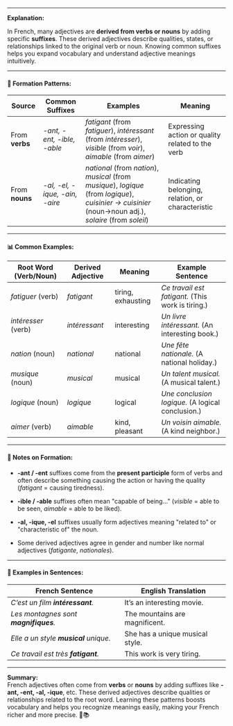 
---

**Explanation:**

In French, many adjectives are **derived from verbs or nouns** by adding specific **suffixes**. These derived adjectives describe qualities, states, or relationships linked to the original verb or noun. Knowing common suffixes helps you expand vocabulary and understand adjective meanings intuitively.

---

#### 🧱 Formation Patterns:

|Source|Common Suffixes|Examples|Meaning|
|---|---|---|---|
|From **verbs**|_-ant, -ent, -ible, -able_|_fatigant_ (from _fatiguer_), _intéressant_ (from _intéresser_), _visible_ (from _voir_), _aimable_ (from _aimer_)|Expressing action or quality related to the verb|
|From **nouns**|_-al, -el, -ique, -ain, -aire_|_national_ (from _nation_), _musical_ (from _musique_), _logique_ (from _logique_), _cuisinier → cuisinier_ (noun→noun adj.), _solaire_ (from _soleil_)|Indicating belonging, relation, or characteristic|

---

#### 📊 Common Examples:

|Root Word (Verb/Noun)|Derived Adjective|Meaning|Example Sentence|
|---|---|---|---|
|_fatiguer_ (verb)|_fatigant_|tiring, exhausting|_Ce travail est fatigant._ (This work is tiring.)|
|_intéresser_ (verb)|_intéressant_|interesting|_Un livre intéressant._ (An interesting book.)|
|_nation_ (noun)|_national_|national|_Une fête nationale._ (A national holiday.)|
|_musique_ (noun)|_musical_|musical|_Un talent musical._ (A musical talent.)|
|_logique_ (noun)|_logique_|logical|_Une conclusion logique._ (A logical conclusion.)|
|_aimer_ (verb)|_aimable_|kind, pleasant|_Un voisin aimable._ (A kind neighbor.)|

---

#### 📝 Notes on Formation:

- **-ant / -ent** suffixes come from the **present participle** form of verbs and often describe something causing the action or having the quality (_fatigant_ = causing tiredness).
    
- **-ible / -able** suffixes often mean "capable of being..." (_visible_ = able to be seen, _aimable_ = able to be liked).
    
- **-al, -ique, -el** suffixes usually form adjectives meaning "related to" or "characteristic of" the noun.
    
- Some derived adjectives agree in gender and number like normal adjectives (_fatigante_, _nationales_).
    

---

#### 🔄 Examples in Sentences:

|French Sentence|English Translation|
|---|---|
|_C’est un film **intéressant**._|It’s an interesting movie.|
|_Les montagnes sont **magnifiques**._|The mountains are magnificent.|
|_Elle a un style **musical** unique._|She has a unique musical style.|
|_Ce travail est très **fatigant**._|This work is very tiring.|

---

**Summary:**  
French adjectives often come from **verbs** or **nouns** by adding suffixes like **-ant, -ent, -al, -ique**, etc. These derived adjectives describe qualities or relationships related to the root word. Learning these patterns boosts vocabulary and helps you recognize meanings easily, making your French richer and more precise. 🌟📚